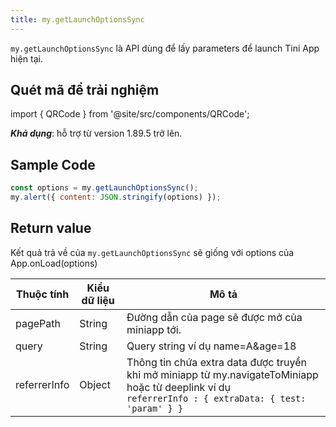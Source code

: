 ```yaml
---
title: my.getLaunchOptionsSync
---
```


`my.getLaunchOptionsSync` là API dùng để lấy parameters để launch Tini App hiện tại.

## Quét mã để trải nghiệm

import { QRCode } from '@site/src/components/QRCode';

<QRCode page="pages/api/get-launch-options/index" />

***Khả dụng***: hỗ trợ từ version 1.89.5 trở lên.

## Sample Code 

```js
const options = my.getLaunchOptionsSync();
my.alert({ content: JSON.stringify(options) });
```

## Return value

Kết quả trả về của `my.getLaunchOptionsSync` sẽ giống với options của App.onLoad(options)

| Thuộc tính | Kiểu dữ liệu    | Mô tả                                                             |
| ---------- | ---------------- | ----------------------------------------------------------------- |
| pagePath   | String           | Đường dẫn của page sẽ được mở của miniapp tới. |
| query      | String           | Query string ví dụ name=A&age=18               |
| referrerInfo | Object         | Thông tin chứa extra data được truyền khi mở miniapp từ my.navigateToMiniapp hoặc từ deeplink  ví dụ <br/> `referrerInfo : { extraData: { test: 'param' } }` |
